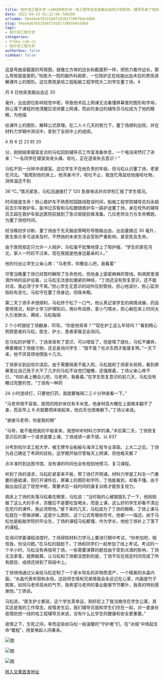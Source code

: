 ```yaml
---
title: 哈尔滨工程大学->ZAKER哈尔滨：哈工程学生突发脑出血视力受影响，辅导员成了他的眼睛 | hrbeu.com.cn
date: 2022-04-23 01:22:04.748200
urlname: 56ee4ab7b515b8f2d101739bf64e3d60
slug: 56ee4ab7b515b8f2d101739bf64e3d60
tags: 
- 哈尔滨工程大学
categories:
- hrbeu.com.cn
- 哈尔滨工程大学
authorbox: false
sidebar: false
---
```

这是弯曲梁截面的弯矩图，就像立方体的边长和截面积一样，把剪力看作边长，那么弯矩就是面积。”哈医大一院的脑外科病房，一位陪护正在给脑出血术后的男孩讲解课件上的图形。这位男孩是哈工程船舶工程学院大二的学生董丁炀，4

月 6 日他突发脑出血近 30

毫升，出血部位影响视觉中枢，导致他术后上网课无法看懂屏幕里的图形和字母，担心落下课程的他清醒后坚持要上网课，而此时身边的辅导员马松成为了他的眼睛，为他描
<!--more-->
绘课件上的图形，解释公式原理。在二人十几天的努力下，董丁炀顺利出院，并在材料力学期中测试中，拿到了全班中上的成绩。

4 月 6 日 23 时 20

分，刚刚结束寝室走访的马松回到辅导员工作室准备休息，一个电话突然打了进来：“一名同学在寝室突发头痛、呕吐，正在逐渐失去意识！”

马松不到一分钟冲进寝室。这位学生不在他负责的年级，但马松认识董丁炀，老家在河北。“我爬到他的床上，他浑身冷汗，呕吐不止，我连忙用盆给他接呕吐物，测体温还不到

36 ℃。”情况紧急，马松迅速拨打了 120 急救电话并向学校汇报了学生情况。

时间就是生命！担心救护车不熟悉校园路线耽误时间，船舶工程学院辅导员刘永超前去引导救护车，副书记苏智和马松跟随救护车一路护送董丁炀，身在校外的辅导员王超在救护车抵达医院前就到了急诊部提前做准备。几位老师合力与生命赛跑，为董丁炀抢时间。

经当晚初步诊断，董丁炀由于先天脑血管畸形导致脑出血，出血量接近 30 毫升，医生表示多亏送来及时，不然他的未来生活会受到严重影响，甚至危及生命。

由于医院规定只允许一人陪护，马松毫不犹豫地穿上了陪护服，“学生的家在河北，家人一时赶不过来，现在我就是他身边最亲的人。”

他的付出让学生父亲心疼：“马老师，你睡会儿吧，我看着”

尽管当晚董丁炀已经暂时解除了生命危险，但他身上密密麻麻的管线，和病房里滴滴作响的监护设备，让马松无法放松绷紧的神经，“丁炀还没有恢复意识，还不能对话，我必须寸步不离。”担心学生无意识的动作压到管线，担心他滚针，担心监测指标有变化，马松守在董丁炀身边，彻夜未眠。

第二天丁炀手术很顺利，马松终于松了一口气，他认真记录学生的病情进展，药品使用情况，和护士学习护理知识。用纱布润唇，拿小勺喂水，担心躺在床上时间太久引发肺炎、褥疮，马松每隔

2 个小时就给丁炀翻身、叩背。“你是他哥哥？”“现在护工这么年轻吗？”看到精心照顾患者的马松，医生、护士、患者家属总会询问。

在马松的护理下，丁炀渐渐有了意识，可以喂饭了，但是喂了就吐，马松不嫌弃，捧着桶给丁炀接污物，还总是询问学生：“饿不饿？吃点东西才能康复啊。”一天下来，他不厌其烦地喂饭十几次。

丁炀家长到达哈尔滨后，由于需要隔离不能入院，马松就和丁炀家长视频，看到屏幕里比自己孩子大不了几岁的马松不自觉打瞌睡，还强撑着，丁炀父亲心疼不已，“你趴桌上睡会儿吧，马老师，我看着。”在学生恢复意识的前几天，马松没有睡过完整的觉，“丁炀有一种药

24 小时连续打，只要他打药，我就要每隔二三十分钟查看一下。”

“马老师很不容易，医院的陪护床仅有半米宽，他身材高大睡在上面根本翻不了身，而且早上 6 点就要把床收起来，他白天也很难躺下。”丁炀父亲说。

“谢谢马老师，你是我的眼”

“马导，能不能把我的平板拿来，我想听听材料力学的课。”术后第二天，丁炀恢复意识后的第一个请求是要上课。丁炀成绩一直不错，以 637

分考到哈尔滨工程大学，被王牌专业船舶与海洋工程专业录取。上大二之后，丁炀为自己确定了考研的目标，这学期开始尽管每天上网课，但他每天都 7

点半准时到达图书馆，没有课的时间也会有规划地预习、复习课程。

听到丁炀的请求，马松赶紧拿来平板，帮丁炀打开网课。材料力学是工科生一门重要的基础课，但打开课件后，屏幕上的图形和字符，丁炀能看到，却看不懂。由于脑出血压迫了视觉中枢，需要术后一段时间的康复训练才能恢复视力。

病床上丁炀的失落马松看在眼里，马松说：“当时我的心被狠狠扎了一下，他刚刚做了这么大的手术，苏醒后不是要吃饭喝水，而是上课，这么好的学生却看不清近在咫尺的课件，我必须帮他。”接下来的几天，马松成为了丁炀的眼睛，丁炀上课马松就在一旁做讲解，这是什么图形，这个公式有哪些符号，他都一一描述。由于马松也是船舶学院的毕业生，丁炀的课程马松都懂，作为学长，他给丁炀补上了落下的课程。

在询问学委课程进度时，丁炀得知材料力学马上要进行期中考试，“你参加吧，相信我，你没问题。”在马松的鼓励下，丁炀和同学们一起参加了线上考试。考试的一个半小时，马松没有再指导丁炀，一些需要演算的题目由于受到点滴的影响，丁炀无法拿笔，就靠脑算。让马松和丁炀都没想到的是，丁炀不仅在规定时间完成了所有题目，成绩还排到了班级中上。

丁炀悄悄通过父亲给马松定制了一个家乡知名的非物质遗产，一个精美的水晶内画，“水晶代表牢固和永恒，这段师生情和兄弟情我会永远记在心里，内画是竹子图案，如同马老师高尚的气节，我希望马老师的事业能够节节攀升，我真的特别感谢他。”丁炀说。

马松说，“医生护士都说，这个学生真幸运，刚好赶上了我当晚住在学生公寓，其实这是我的工作常态，疫情发生后，我们辅导员就和学生们住在一起，对一直身处疫情防控一线的哈工程辅导员来说，没有什么比学生的健康和安全更重要。”

疫情之下，生死之间，幸而这些如马松一般温暖的“守护者”们，在“冰城”中筑起生命“暖程”，用爱唤起人间春来。

![图](http://gongxue.cn/__local/7/E5/46/B4B54D01A3EAE7B79EE709C8C3D_5FC6D2B1_1A5AA.jpg)

![图](http://gongxue.cn/__local/6/F5/65/666040F0EEEA9D55BFA0F47E2ED_3008223C_1405A.jpg)

![图](http://gongxue.cn/__local/1/40/69/B754D1BA49FC6E19CD8F3CD1E0B_50FD994B_152A8.jpg)

[转入文章首发地址](http://gongxue.cn/info/1017/70366.htm)